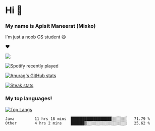 # Hi 👋

### My name is Apisit Maneerat (Mixko)

I'm just a noob CS student 😄
<!-- 
### My Skills 😤
[![Frontend](https://skillicons.dev/icons?i=js,html,css,emotion,materialui,nextjs,react,sass,styledcomponents)](https://skillicons.dev)\
[![Backend](https://skillicons.dev/icons?i=express,appwrite,firebase,nestjs,nodejs,prisma,spring)](https://skillicons.dev)\
[![Infra](https://skillicons.dev/icons?i=azure,cloudflare,docker,gcp,grafana,prometheus)](https://skillicons.dev)\
[![DB](https://skillicons.dev/icons?i=mysql,postgres,mongodb)](https://skillicons.dev)\
[![Mobile](https://skillicons.dev/icons?i=flutter,swift)](https://skillicons.dev)

### Tools ⚙️
[![tools](https://skillicons.dev/icons?i=vscode,androidstudio,arduino,figma,github,git,idea,stackoverflow)](https://skillicons.dev)

### Programmig Languages 💻
[![LGs](https://skillicons.dev/icons?i=bash,c,dart,go,java,js,ts,swift,python)](https://skillicons.dev)

### Others 😅
[![others](https://skillicons.dev/icons?i=linux,md,raspberrypi)](https://skillicons.dev)
<!-- ### Social Networks 😅
[![socials](https://skillicons.dev/icons?i=discord,twitter,instagram,linkedin)](https://skillicons.dev) -->

❤️


![](https://c.tenor.com/-Yw92Beo-f4AAAAC/anime-isshiki-iroha.gif)

![Spotify recently played](https://spotify-recently-played-readme.vercel.app/api?user=21xmsqllgu6rkaohjqu3k3fdy&unique=true)

[![Anurag's GitHub stats](https://github-readme-stats.vercel.app/api?username=Mixko50&show_icons=true&theme=material-palenight&count_private=true)]()

[![Steak stats](https://github-readme-streak-stats.herokuapp.com/?user=Mixko50&theme=material-palenight)]()

### My top languages!
[![Top Langs](https://github-readme-stats.vercel.app/api/top-langs/?username=Mixko50&layout=compact&theme=material-palenight&layout=compact&langs_count=7)]()

<!--START_SECTION:waka-->

```text
Java         11 hrs 18 mins  ██████████████████░░░░░░░   71.79 %
Other        4 hrs 2 mins    ██████▒░░░░░░░░░░░░░░░░░░   25.62 %
```

<!--END_SECTION:waka-->
